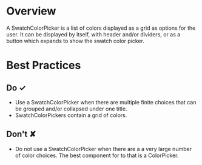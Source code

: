 # Overview
A SwatchColorPicker is a list of colors displayed as a grid as options for the user. It can be displayed by itself, with header and&#x2F;or dividers, or as a button which expands to show the swatch color picker.


# Best Practices

## Do &#10003;
- Use a SwatchColorPicker when there are multiple finite choices that can be grouped and&#x2F;or collapsed under one title.
- SwatchColorPickers contain a grid of colors.

## Don't &#10008;
- Do not use a SwatchColorPicker when there are a a very large number of color choices. The best component for to that is a ColorPicker.